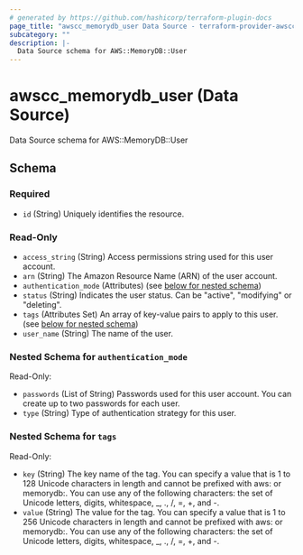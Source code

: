 ```yaml
---
# generated by https://github.com/hashicorp/terraform-plugin-docs
page_title: "awscc_memorydb_user Data Source - terraform-provider-awscc"
subcategory: ""
description: |-
  Data Source schema for AWS::MemoryDB::User
---
```


# awscc_memorydb_user (Data Source)

Data Source schema for AWS::MemoryDB::User



<!-- schema generated by tfplugindocs -->
## Schema

### Required

- `id` (String) Uniquely identifies the resource.

### Read-Only

- `access_string` (String) Access permissions string used for this user account.
- `arn` (String) The Amazon Resource Name (ARN) of the user account.
- `authentication_mode` (Attributes) (see [below for nested schema](#nestedatt--authentication_mode))
- `status` (String) Indicates the user status. Can be "active", "modifying" or "deleting".
- `tags` (Attributes Set) An array of key-value pairs to apply to this user. (see [below for nested schema](#nestedatt--tags))
- `user_name` (String) The name of the user.

<a id="nestedatt--authentication_mode"></a>
### Nested Schema for `authentication_mode`

Read-Only:

- `passwords` (List of String) Passwords used for this user account. You can create up to two passwords for each user.
- `type` (String) Type of authentication strategy for this user.


<a id="nestedatt--tags"></a>
### Nested Schema for `tags`

Read-Only:

- `key` (String) The key name of the tag. You can specify a value that is 1 to 128 Unicode characters in length and cannot be prefixed with aws: or memorydb:. You can use any of the following characters: the set of Unicode letters, digits, whitespace, _, ., /, =, +, and -.
- `value` (String) The value for the tag. You can specify a value that is 1 to 256 Unicode characters in length and cannot be prefixed with aws: or memorydb:. You can use any of the following characters: the set of Unicode letters, digits, whitespace, _, ., /, =, +, and -.


